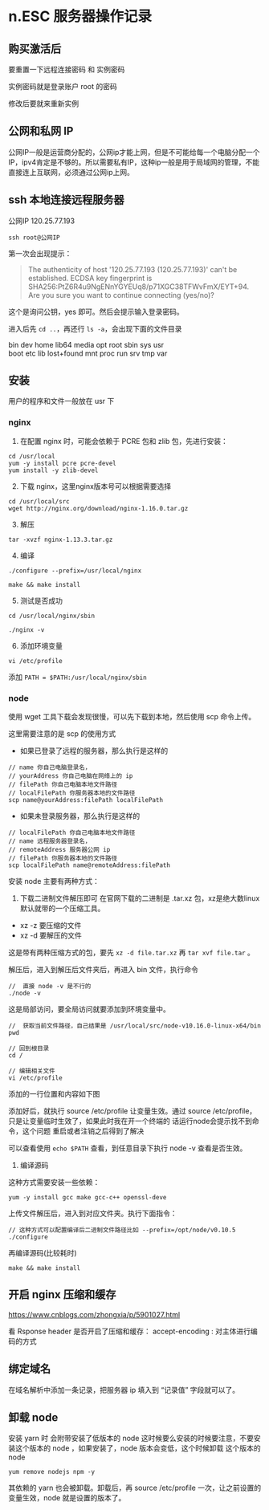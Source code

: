 # n.ESC 服务器操作记录

## 购买激活后
要重置一下远程连接密码 和 实例密码

实例密码就是登录账户 root 的密码

修改后要就来重新实例

## 公网和私网 IP
公网IP一般是运营商分配的，公网ip才能上网，但是不可能给每一个电脑分配一个IP，ipv4肯定是不够的。所以需要私有IP，这种ip一般是用于局域网的管理，不能直接连上互联网，必须通过公网ip上网。

## ssh 本地连接远程服务器
公网IP  120.25.77.193
```shell
ssh root@公网IP
```
第一次会出现提示：
> The authenticity of host '120.25.77.193 (120.25.77.193)' can't be established.
ECDSA key fingerprint is SHA256:PtZ6R4u9NgENnYGYEUq8/p71XGC38TFWvFmX/EYT+94.
Are you sure you want to continue connecting (yes/no)?

这个是询问公钥，yes 即可。然后会提示输入登录密码。

进入后先 `cd ..`，再还行 `ls -a`，会出现下面的文件目录

bin   dev  home  lib64       media  opt   root  sbin  sys  usr <br />
boot  etc  lib   lost+found  mnt    proc  run   srv   tmp  var

## 安装
用户的程序和文件一般放在 usr 下
### nginx
1. 在配置 nginx 时，可能会依赖于 PCRE 包和 zlib 包，先进行安装：
```
cd /usr/local
yum -y install pcre pcre-devel
yum install -y zlib-devel
```
2. 下载 nginx，这里nginx版本号可以根据需要选择
```
cd /usr/local/src
wget http://nginx.org/download/nginx-1.16.0.tar.gz
```
3. 解压
```
tar -xvzf nginx-1.13.3.tar.gz
```
4. 编译
```
./configure --prefix=/usr/local/nginx

make && make install

```
5. 测试是否成功
```
cd /usr/local/nginx/sbin

./nginx -v
```
6. 添加环境变量
```
vi /etc/profile
```

添加 `PATH = $PATH:/usr/local/nginx/sbin`


### node
使用 wget 工具下载会发现很慢，可以先下载到本地，然后使用 scp 命令上传。

这里需要注意的是 scp 的使用方式
- 如果已登录了远程的服务器，那么执行是这样的
```
// name 你自己电脑登录名，
// yourAddress 你自己电脑在网络上的 ip
// filePath 你自己电脑本地文件路径
// localFilePath 你服务器本地的文件路径
scp name@yourAddress:filePath localFilePath
```
- 如果未登录服务器，那么执行是这样的
```
// localFilePath 你自己电脑本地文件路径
// name 远程服务器登录名，
// remoteAddress 服务器公网 ip
// filePath 你服务器本地的文件路径
scp localFilePath name@remoteAddress:filePath
```

安装 node 主要有两种方式：
1. 下载二进制文件解压即可
在官网下载的二进制是 .tar.xz 包，xz是绝大数linux默认就带的一个压缩工具。
- xz -z 要压缩的文件
- xz -d 要解压的文件

 这是带有两种压缩方式的包，要先 `xz -d file.tar.xz` 再 `tar xvf file.tar` 。

解压后，进入到解压后文件夹后，再进入 bin 文件，执行命令
```
//  直接 node -v 是不行的
./node -v
```
这是局部访问，要全局访问就要添加到环境变量中。
```
//  获取当前文件路径，自己结果是 /usr/local/src/node-v10.16.0-linux-x64/bin
pwd

// 回到根目录
cd /

// 编辑相关文件
vi /etc/profile

```
添加的一行位置和内容如下图


添加好后，就执行 source /etc/profile 让变量生效。通过 source /etc/profile，只是让变量临时生效了，如果此时我在开一个终端的 话运行node会提示找不到命令，这个问题 重启或者注销之后得到了解决

可以查看使用 `echo $PATH` 查看，到任意目录下执行 node -v 查看是否生效。

1. 编译源码

这种方式需要安装一些依赖：
```
yum -y install gcc make gcc-c++ openssl-deve
```
上传文件解压后，进入到对应文件夹。执行下面指令：
```
// 这种方式可以配置编译后二进制文件路径比如 --prefix=/opt/node/v0.10.5
./configure
```
再编译源码(比较耗时)
```
make && make install
```

## 开启 nginx 压缩和缓存

https://www.cnblogs.com/zhongxia/p/5901027.html

看 Rsponse header 是否开启了压缩和缓存：
accept-encoding : 对主体进行编码的方式


## 绑定域名
在域名解析中添加一条记录，把服务器 ip 填入到 “记录值” 字段就可以了。

## 卸载 node
安装 yarn 时 会附带安装了低版本的 node 这时候要么安装的时候要注意，不要安装这个版本的 node ，如果安装了，node 版本会变低，这个时候卸载 这个版本的 node
```
yum remove nodejs npm -y
```
其依赖的 yarn 也会被卸载。卸载后，再 source /etc/profile 一次，让之前设置的变量生效，node 就是设置的版本了。